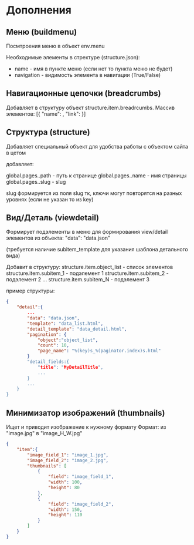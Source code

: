 
Дополнения
==========

Меню (buildmenu)
----------------------

Посмтроения меню в объект env.menu

Необходимые элементы в стректуре (structure.json):

* name - имя в пункте меню (если нет то пункта меню не будет)
* navigation - видимость элемента в навигации (True/False)



Навигационные цепочки (breadcrumbs)
----------------------------------

Добавляет в структуру объект structure.item.breadrcumbs.
Массив элементов: [{ "name": <name>, "link": <link> }]




Структура (structure)
---------------------

Добавляет специальный объект для удобства работы с объектом сайта в цетом

добавляет:

global.pages.<slug>.path - путь к странице
global.pages.<slug>.name - имя страницы
global.pages.<slug>.slug - slug

slug формируется из поля slug тк, ключи могут повторятся на разных уровнях (если не указан то из key)



Вид/Деталь (viewdetail)
-----------------------

Формирует подэлементы в меню для формирования view/detail элементов из объекта:
"data": "data.json"

(требуется наличие subitem_template для указания шаблона детального вида)

Добавит в структуру:
structure.item.object_list - список элементов
structure.item.subitem_1 - подэлемент 1
structure.item.subitem_2 - подэлемент 2
...
structure.item.subitem_N - подэлемент 3


пример структуры:

```json
{
    "detail":{
        ...
        "data": "data.json",
        "template": "data_list.html",
        "detail_template": "data_detail.html",
        "pagination": {
            "object":"object_list",
            "count": 10,
            "page_name": "%(key)s_%(paginator.index)s.html"
        }
        "detail_fields:{
            "title": "MyDetailTitle",
            ...
        }
        ...
    }
}
```


Минимизатор изображений (thumbnails)
------------------------------------

Ищет и приводит изображение к нужному формату
Формат: из "image.jpg" в "image_H_W.jpg"

```json
{
    "item":{
        "image_field_1": "image_1.jpg",
        "image_field_2": "image_2.jpg",
        "thumbnails": [
            {
                "field": "image_field_1",
                "width": 100,
                "height": 80
            },
            {
                "field": "image_field_2",
                "width": 150,
                "height": 110
            }
        ]
    }
}
```